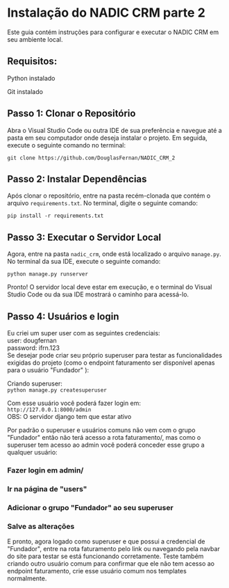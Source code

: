 # Instalação do NADIC CRM parte 2

Este guia contém instruções para configurar e executar o NADIC CRM em seu ambiente local.

## Requisitos:

Python instalado  

Git instalado

## Passo 1: Clonar o Repositório

Abra o Visual Studio Code ou outra IDE de sua preferência e navegue até a pasta em seu computador onde deseja instalar o projeto. Em seguida, execute o seguinte comando no terminal:  

`git clone https://github.com/DouglasFernan/NADIC_CRM_2`


## Passo 2: Instalar Dependências

Após clonar o repositório, entre na pasta recém-clonada que contém o arquivo `requirements.txt`. No terminal, digite o seguinte comando:  

`pip install -r requirements.txt`


## Passo 3: Executar o Servidor Local

Agora, entre na pasta `nadic_crm`, onde está localizado o arquivo `manage.py`. No terminal da sua IDE, execute o seguinte comando:

`python manage.py runserver`


Pronto! O servidor local deve estar em execução, e o terminal do Visual Studio Code ou da sua IDE mostrará o caminho para acessá-lo.

## Passo 4: Usuários e login  

Eu criei um super user com as seguintes credenciais:   
user: dougfernan    
password: ifrn.123   
Se desejar pode criar seu próprio superuser para testar as funcionalidades exigidas do projeto (como o endpoint faturamento ser disponível apenas para o usuário "Fundador" ):   

Criando superuser:  
`python manage.py createsuperuser`    


Com esse usuário você poderá fazer login em:   
`http://127.0.0.1:8000/admin`   
OBS: O servidor django tem que estar ativo  
  
  
Por padrão o superuser e usuários comuns não vem com o grupo "Fundador" então não terá acesso a rota faturamento/, mas como o superuser tem acesso ao admin você poderá conceder esse grupo a qualquer usuário:  
### Fazer login em admin/  
### Ir na página de "users"  
### Adicionar o grupo "Fundador" ao seu superuser  
### Salve as alterações  
E pronto, agora logado como superuser e que possui a credencial de "Fundador", entre na rota faturamento pelo link ou navegando pela navbar do site para testar se está funcionando corretamente. Teste também criando outro usuário comum para confirmar que ele não tem acesso ao endpoint faturamento, crie esse usuário comum nos templates normalmente.  
